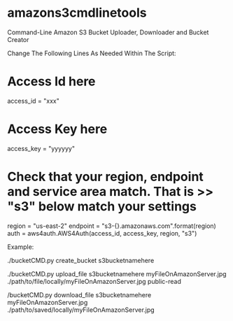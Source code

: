 # amazons3cmdlinetools
Command-Line Amazon S3 Bucket Uploader, Downloader and Bucket Creator

Change The Following Lines As Needed Within The Script:

# Access Id here
access_id = "xxx" 
# Access Key here
access_key = "yyyyyy"

# Check that your region, endpoint and service area match.  That is >> "s3" below match your settings
region = "us-east-2"
endpoint = "s3-{}.amazonaws.com".format(region)
auth = aws4auth.AWS4Auth(access_id, access_key, region, "s3")

Example:

./bucketCMD.py create_bucket s3bucketnamehere

./bucketCMD.py upload_file  s3bucketnamehere myFileOnAmazonServer.jpg ./path/to/file/locally/myFileOnAmazonServer.jpg public-read

/bucketCMD.py download_file s3bucketnamehere myFileOnAmazonServer.jpg ./path/to/saved/locally/myFileOnAmazonServer.jpg
